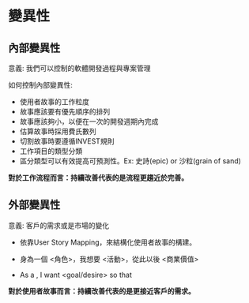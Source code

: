 # 變異性

## 內部變異性

意義: 我們可以控制的軟體開發過程與專案管理

如何控制內部變異性: 

* 使用者故事的工作粒度
* 故事應該要有優先順序的排列
* 故事應該夠小，以便在一次的開發週期內完成
* 估算故事時採用費氏數列
* 切割故事時要遵循INVEST規則
* 工作項目的類型分類
* 區分類型可以有效提高可預測性。Ex: 史詩(epic) or 沙粒(grain of sand)


**對於工作流程而言：持續改善代表的是流程更趨近於完善。**


## 外部變異性

意義: 客戶的需求或是市場的變化

* 依靠User Story Mapping，來結構化使用者故事的構建。

* 身為一個 <角色>，我想要 <活動>，從此以後 <商業價值>

* As a <role>, I want <goal/desire> so that <benefit>

**對於使用者故事而言：持續改善代表的是更接近客戶的需求。**